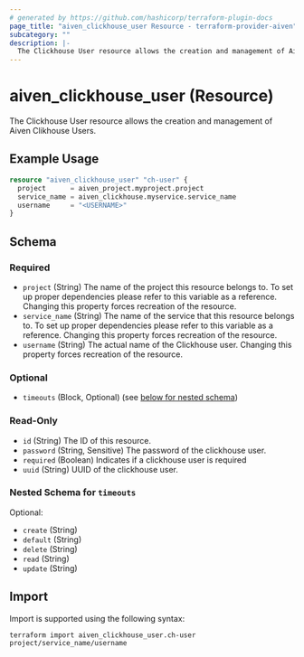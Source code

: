 ```yaml
---
# generated by https://github.com/hashicorp/terraform-plugin-docs
page_title: "aiven_clickhouse_user Resource - terraform-provider-aiven"
subcategory: ""
description: |-
  The Clickhouse User resource allows the creation and management of Aiven Clikhouse Users.
---
```


# aiven_clickhouse_user (Resource)

The Clickhouse User resource allows the creation and management of Aiven Clikhouse Users.

## Example Usage

```terraform
resource "aiven_clickhouse_user" "ch-user" {
  project      = aiven_project.myproject.project
  service_name = aiven_clickhouse.myservice.service_name
  username     = "<USERNAME>"
}
```

<!-- schema generated by tfplugindocs -->
## Schema

### Required

- `project` (String) The name of the project this resource belongs to. To set up proper dependencies please refer to this variable as a reference. Changing this property forces recreation of the resource.
- `service_name` (String) The name of the service that this resource belongs to. To set up proper dependencies please refer to this variable as a reference. Changing this property forces recreation of the resource.
- `username` (String) The actual name of the Clickhouse user. Changing this property forces recreation of the resource.

### Optional

- `timeouts` (Block, Optional) (see [below for nested schema](#nestedblock--timeouts))

### Read-Only

- `id` (String) The ID of this resource.
- `password` (String, Sensitive) The password of the clickhouse user.
- `required` (Boolean) Indicates if a clickhouse user is required
- `uuid` (String) UUID of the clickhouse user.

<a id="nestedblock--timeouts"></a>
### Nested Schema for `timeouts`

Optional:

- `create` (String)
- `default` (String)
- `delete` (String)
- `read` (String)
- `update` (String)

## Import

Import is supported using the following syntax:

```shell
terraform import aiven_clickhouse_user.ch-user project/service_name/username
```
